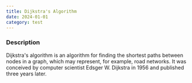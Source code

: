 ```yaml
---
title: Dijkstra's Algorithm
date: 2024-01-01
category: test
---
```

### Description
Dijkstra's algorithm is an algorithm for finding the shortest paths between nodes in a graph, which may represent, for example, road networks. It was conceived by computer scientist Edsger W. Dijkstra in 1956 and published three years later.